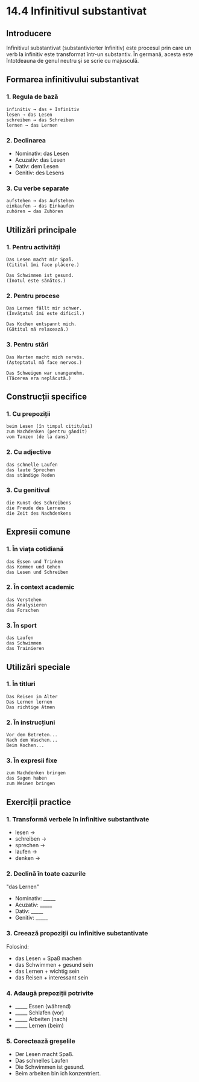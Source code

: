 # 14.4 Infinitivul substantivat

## Introducere
Infinitivul substantivat (substantivierter Infinitiv) este procesul prin care un verb la infinitiv este transformat într-un substantiv. În germană, acesta este întotdeauna de genul neutru și se scrie cu majusculă.

## Formarea infinitivului substantivat

### 1. Regula de bază
```
infinitiv → das + Infinitiv
lesen → das Lesen
schreiben → das Schreiben
lernen → das Lernen
```

### 2. Declinarea
- Nominativ: das Lesen
- Acuzativ: das Lesen
- Dativ: dem Lesen
- Genitiv: des Lesens

### 3. Cu verbe separate
```
aufstehen → das Aufstehen
einkaufen → das Einkaufen
zuhören → das Zuhören
```

## Utilizări principale

### 1. Pentru activități
```
Das Lesen macht mir Spaß.
(Cititul îmi face plăcere.)

Das Schwimmen ist gesund.
(Înotul este sănătos.)
```

### 2. Pentru procese
```
Das Lernen fällt mir schwer.
(Învățatul îmi este dificil.)

Das Kochen entspannt mich.
(Gătitul mă relaxează.)
```

### 3. Pentru stări
```
Das Warten macht mich nervös.
(Așteptatul mă face nervos.)

Das Schweigen war unangenehm.
(Tăcerea era neplăcută.)
```

## Construcții specifice

### 1. Cu prepoziții
```
beim Lesen (în timpul cititului)
zum Nachdenken (pentru gândit)
vom Tanzen (de la dans)
```

### 2. Cu adjective
```
das schnelle Laufen
das laute Sprechen
das ständige Reden
```

### 3. Cu genitivul
```
die Kunst des Schreibens
die Freude des Lernens
die Zeit des Nachdenkens
```

## Expresii comune

### 1. În viața cotidiană
```
das Essen und Trinken
das Kommen und Gehen
das Lesen und Schreiben
```

### 2. În context academic
```
das Verstehen
das Analysieren
das Forschen
```

### 3. În sport
```
das Laufen
das Schwimmen
das Trainieren
```

## Utilizări speciale

### 1. În titluri
```
Das Reisen im Alter
Das Lernen lernen
Das richtige Atmen
```

### 2. În instrucțiuni
```
Vor dem Betreten...
Nach dem Waschen...
Beim Kochen...
```

### 3. În expresii fixe
```
zum Nachdenken bringen
das Sagen haben
zum Weinen bringen
```

## Exerciții practice

### 1. Transformă verbele în infinitive substantivate
- lesen →
- schreiben →
- sprechen →
- laufen →
- denken →

### 2. Declină în toate cazurile
"das Lernen"
- Nominativ: _____
- Acuzativ: _____
- Dativ: _____
- Genitiv: _____

### 3. Creează propoziții cu infinitive substantivate
Folosind:
- das Lesen + Spaß machen
- das Schwimmen + gesund sein
- das Lernen + wichtig sein
- das Reisen + interessant sein

### 4. Adaugă prepoziții potrivite
- _____ Essen (während)
- _____ Schlafen (vor)
- _____ Arbeiten (nach)
- _____ Lernen (beim)

### 5. Corectează greșelile
- Der Lesen macht Spaß.
- Das schnelles Laufen
- Die Schwimmen ist gesund.
- Beim arbeiten bin ich konzentriert.
